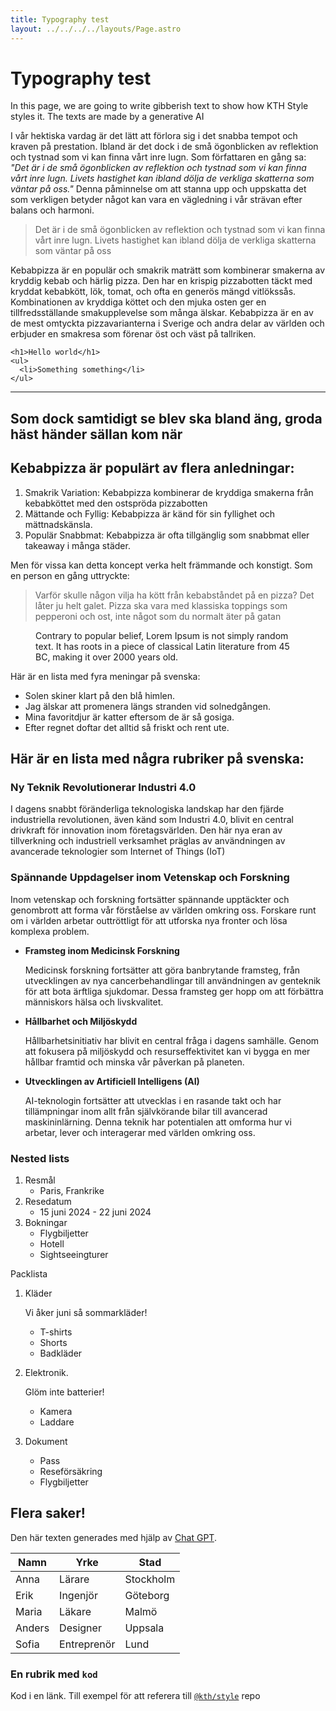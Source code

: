 ```yaml
---
title: Typography test
layout: ../../../../layouts/Page.astro
---
```


# Typography test

<p class="lead">In this page, we are going to write gibberish text to show how KTH Style styles it. The texts are made by a generative AI</p>

I vår hektiska vardag är det lätt att förlora sig i det snabba tempot och kraven på prestation. Ibland är det dock i de små ögonblicken av reflektion och tystnad som vi kan finna vårt inre lugn. Som författaren en gång sa: _"Det är i de små ögonblicken av reflektion och tystnad som vi kan finna vårt inre lugn. Livets hastighet kan ibland dölja de verkliga skatterna som väntar på oss."_ Denna påminnelse om att stanna upp och uppskatta det som verkligen betyder något kan vara en vägledning i vår strävan efter balans och harmoni.

> Det är i de små ögonblicken av reflektion och tystnad som vi kan finna vårt inre lugn. Livets hastighet kan ibland dölja de verkliga skatterna som väntar på oss

Kebabpizza är en populär och smakrik maträtt som kombinerar smakerna av kryddig kebab och härlig pizza. Den har en krispig pizzabotten täckt med kryddat kebabkött, lök, tomat, och ofta en generös mängd vitlökssås. Kombinationen av kryddiga köttet och den mjuka osten ger en tillfredsställande smakupplevelse som många älskar. Kebabpizza är en av de mest omtyckta pizzavarianterna i Sverige och andra delar av världen och erbjuder en smakresa som förenar öst och väst på tallriken.

```
<h1>Hello world</h1>
<ul>
  <li>Something something</li>
</ul>
```

---

## Som dock samtidigt se blev ska bland äng, groda häst händer sällan kom när

## Kebabpizza är populärt av flera anledningar:

1. Smakrik Variation: Kebabpizza kombinerar de kryddiga smakerna från kebabköttet med den ostspröda pizzabotten
2. Mättande och Fyllig: Kebabpizza är känd för sin fyllighet och mättnadskänsla.
3. Populär Snabbmat: Kebabpizza är ofta tillgänglig som snabbmat eller takeaway i många städer.

Men för vissa kan detta koncept verka helt främmande och konstigt. Som en person en gång uttryckte:

> Varför skulle någon vilja ha kött från kebabståndet på en pizza? Det låter ju helt galet. Pizza ska vara med klassiska toppings som pepperoni och ost, inte något som du normalt äter på gatan

<figure>
<img src="https://images.unsplash.com/photo-1556740758-90de374c12ad?ixlib=rb-1.2.1&amp;ixid=eyJhcHBfaWQiOjEyMDd9&amp;auto=format&amp;fit=crop&amp;w=1000&amp;q=80" alt="" />
<figcaption>Contrary to popular belief, Lorem Ipsum is not simply random text. It has roots in a piece of classical Latin literature from 45 BC, making it over 2000 years old.</figcaption>
</figure>

Här är en lista med fyra meningar på svenska:

- Solen skiner klart på den blå himlen.
- Jag älskar att promenera längs stranden vid solnedgången.
- Mina favoritdjur är katter eftersom de är så gosiga.
- Efter regnet doftar det alltid så friskt och rent ute.

## Här är en lista med några rubriker på svenska:

### Ny Teknik Revolutionerar Industri 4.0

I dagens snabbt föränderliga teknologiska landskap har den fjärde industriella revolutionen, även känd som Industri 4.0, blivit en central drivkraft för innovation inom företagsvärlden. Den här nya eran av tillverkning och industriell verksamhet präglas av användningen av avancerade teknologier som Internet of Things (IoT)

### Spännande Uppdagelser inom Vetenskap och Forskning

Inom vetenskap och forskning fortsätter spännande upptäckter och genombrott att forma vår förståelse av världen omkring oss. Forskare runt om i världen arbetar outtröttligt för att utforska nya fronter och lösa komplexa problem.

- **Framsteg inom Medicinsk Forskning**

  Medicinsk forskning fortsätter att göra banbrytande framsteg, från utvecklingen av nya cancerbehandlingar till användningen av genteknik för att bota ärftliga sjukdomar. Dessa framsteg ger hopp om att förbättra människors hälsa och livskvalitet.

- **Hållbarhet och Miljöskydd**

  Hållbarhetsinitiativ har blivit en central fråga i dagens samhälle. Genom att fokusera på miljöskydd och resurseffektivitet kan vi bygga en mer hållbar framtid och minska vår påverkan på planeten.

- **Utvecklingen av Artificiell Intelligens (AI)**

  AI-teknologin fortsätter att utvecklas i en rasande takt och har tillämpningar inom allt från självkörande bilar till avancerad maskininlärning. Denna teknik har potentialen att omforma hur vi arbetar, lever och interagerar med världen omkring oss.

### Nested lists

1. Resmål
   - Paris, Frankrike
2. Resedatum
   - 15 juni 2024 - 22 juni 2024
3. Bokningar
   - Flygbiljetter
   - Hotell
   - Sightseeingturer

Packlista

1. Kläder

   Vi åker juni så sommarkläder!

   - T-shirts
   - Shorts
   - Badkläder

2. Elektronik.

   Glöm inte batterier!

   - Kamera
   - Laddare

3. Dokument

   - Pass
   - Reseförsäkring
   - Flygbiljetter

## Flera saker!

Den här texten generades med hjälp av [Chat GPT](https://chat.openai.com).

| Namn   | Yrke        | Stad      |
| ------ | ----------- | --------- |
| Anna   | Lärare      | Stockholm |
| Erik   | Ingenjör    | Göteborg  |
| Maria  | Läkare      | Malmö     |
| Anders | Designer    | Uppsala   |
| Sofia  | Entreprenör | Lund      |

### En rubrik med `kod`

Kod i en länk. Till exempel för att referera till [`@kth/style`](https://github.com/kth/style) repo
